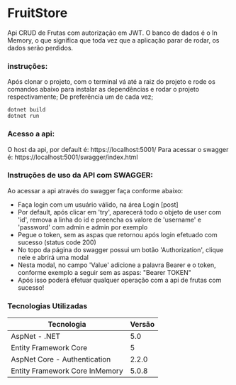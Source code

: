 # FruitStore
Api CRUD de Frutas com autorização em JWT.
O banco de dados é o In Memory, o que significa que toda vez que a aplicação parar de rodar, os dados serão perdidos.
### instruções:
Após clonar o projeto, com o terminal vá até a raiz do projeto e rode os comandos abaixo para instalar as dependências e rodar o projeto respectivamente;
De preferência um de cada vez;
```
dotnet build
dotnet run
```

### Acesso a api:
O host da api, por default é: https://localhost:5001/
Para acessar o swagger é: https://localhost:5001/swagger/index.html

### Instruções de uso da API com SWAGGER:
Ao acessar a api através do swagger faça conforme abaixo:
- Faça login com um usuário válido, na área Login [post]
- Por default, após clicar em 'try', aparecerá todo o objeto de user com 'id', remova a linha do id e preencha os valore de 'username' e 'password' com admin e admin por exemplo
- Pegue o token, sem as aspas que retornou após login efetuado com sucesso (status code 200)
- No topo da página do swagger possui um botão 'Authorization', clique nele e abrirá uma modal
- Nesta modal, no campo 'Value' adicione a palavra Bearer e o token, conforme exemplo a seguir sem as aspas: "Bearer TOKEN"
- Após isso poderá efetuar qualquer operação com a api de frutas com sucesso!


### Tecnologias Utilizadas

| Tecnologia | Versão |
| ------ | ------ |
| AspNet - .NET | 5.0 |
| Entity Framework Core | 5 |
| AspNet Core - Authentication | 2.2.0 |
| Entity Framework Core InMemory | 5.0.8 |
